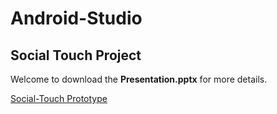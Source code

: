 # Android-Studio

## Social Touch Project
Welcome to download the **Presentation.pptx** for more details.

[Social-Touch Prototype](https://www.figma.com/file/5cDnkr50NecNNPb8w8xgmW/Android-app?node-id=0%3A1)
